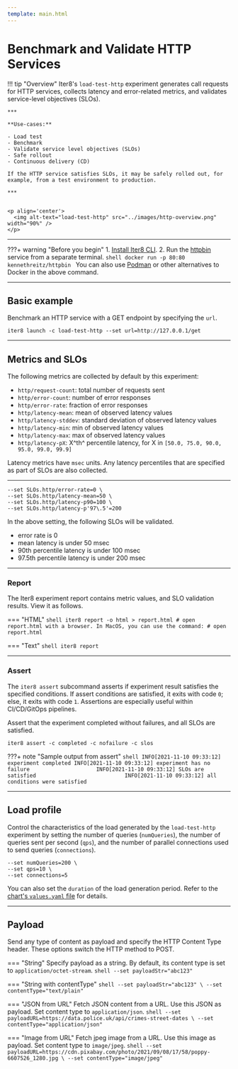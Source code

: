 ```yaml
---
template: main.html
---
```


# Benchmark and Validate HTTP Services

!!! tip "Overview"
    Iter8's `load-test-http` experiment generates call requests for HTTP services, collects latency and error-related metrics, and validates service-level objectives (SLOs).

    ***

    **Use-cases:** 

    - Load test
    - Benchmark
    - Validate service level objectives (SLOs)
    - Safe rollout
    - Continuous delivery (CD)
    
    If the HTTP service satisfies SLOs, it may be safely rolled out, for example, from a test environment to production.  

    ***


    <p align='center'>
      <img alt-text="load-test-http" src="../images/http-overview.png" width="90%" />
    </p>

***

???+ warning "Before you begin"
    1. [Install Iter8 CLI](../../getting-started/install.md).
    2. Run the [httpbin](https://httpbin.org) service from a separate terminal.
    ```shell
    docker run -p 80:80 kennethreitz/httpbin
    ```
    You can also use [Podman](https://podman.io) or other alternatives to Docker in the above command.

***

## Basic example
Benchmark an HTTP service with a GET endpoint by specifying the `url`.

```shell
iter8 launch -c load-test-http --set url=http://127.0.0.1/get
```

***

## Metrics and SLOs
The following metrics are collected by default by this experiment:

- `http/request-count`: total number of requests sent
- `http/error-count`: number of error responses
- `http/error-rate`: fraction of error responses
- `http/latency-mean`: mean of observed latency values
- `http/latency-stddev`: standard deviation of observed latency values
- `http/latency-min`: min of observed latency values
- `http/latency-max`: max of observed latency values
- `http/latency-pX`: X^th^ percentile latency, for X in `[50.0, 75.0, 90.0, 95.0, 99.0, 99.9]`

Latency metrics have `msec` units. Any latency percentiles that are specified as part of SLOs are also collected.

***

```shell
--set SLOs.http/error-rate=0 \
--set SLOs.http/latency-mean=50 \
--set SLOs.http/latency-p90=100 \
--set SLOs.http/latency-p'97\.5'=200
```

In the above setting, the following SLOs will be validated.

- error rate is 0
- mean latency is under 50 msec
- 90th percentile latency is under 100 msec
- 97.5th percentile latency is under 200 msec

***


### Report

The Iter8 experiment report contains metric values, and SLO validation results. View it as follows.

=== "HTML"
    ```shell
    iter8 report -o html > report.html
    # open report.html with a browser. In MacOS, you can use the command:
    # open report.html
    ```

=== "Text"
    ```shell
    iter8 report
    ```

***

### Assert
The `iter8 assert` subcommand asserts if experiment result satisfies the specified conditions. If assert conditions are satisfied, it exits with code `0`; else, it exits with code `1`. Assertions are especially useful within CI/CD/GitOps pipelines.

Assert that the experiment completed without failures, and all SLOs are satisfied.
```shell
iter8 assert -c completed -c nofailure -c slos
```

???+ note "Sample output from assert"
    ```shell
    INFO[2021-11-10 09:33:12] experiment completed
    INFO[2021-11-10 09:33:12] experiment has no failure                    
    INFO[2021-11-10 09:33:12] SLOs are satisfied                           
    INFO[2021-11-10 09:33:12] all conditions were satisfied
    ```
***

## Load profile
Control the characteristics of the load generated by the `load-test-http` experiment by setting the number of queries (`numQueries`), the number of queries sent per second (`qps`), and the number of parallel connections used to send queries  (`connections`).

```shell
--set numQueries=200 \
--set qps=10 \
--set connections=5
```

You can also set the `duration` of the load generation period. Refer to the [chart's `values.yaml` file](../../user-guide/topics/chart-docs.md) for details.

***

## Payload
Send any type of content as payload and specify the HTTP Content Type header. These options switch the HTTP method to POST.

=== "String"
    Specify payload as a string. By default, its content type is set to `application/octet-stream`.
    ```shell
    --set payloadStr="abc123"
    ```

=== "String with contentType"
    ```shell
    --set payloadStr="abc123" \
    --set contentType="text/plain"
    ```

=== "JSON from URL"
    Fetch JSON content from a URL. Use this JSON as payload. Set content type to `application/json`.
    ```shell
    --set payloadURL=https://data.police.uk/api/crimes-street-dates \
    --set contentType="application/json"
    ```

=== "Image from URL"
    Fetch jpeg image from a URL. Use this image as payload. Set content type to `image/jpeg`.
    ```shell
    --set payloadURL=https://cdn.pixabay.com/photo/2021/09/08/17/58/poppy-6607526_1280.jpg \
    --set contentType="image/jpeg"
    ```
